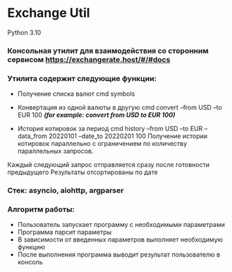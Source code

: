 # Exchange Util
Python 3.10


### Консольная утилит для взаимодействия со сторонним сервисом https://exchangerate.host/#/#docs

### Утилита содержит следующие функции:

- Получение списка валют
cmd symbols

- Конвертация из одной валюты в другую
cmd convert –from USD –to EUR 100 **_(for example: convert from USD to EUR 100)_**
- История котировок за период
cmd history –from USD –to EUR –data_from 20220101 –date_to 20220201 100
Получение истории котировок параллельно с ограничением по количеству параллельных запросов.

Каждый следующий запрос отправляется сразу после готовности предыдущего
Результаты отсортированы по дате
### Стек: asyncio, aiohttp, argparser
### Алгоритм работы:
- Пользователь запускает программу с необходимыми параметрами
- Программа парсит параметры
- В зависимости от введенных параметров выполняет необходимую функцию
- После выполнения программа выводит результат пользователю в консоль
